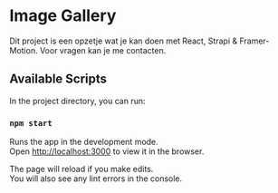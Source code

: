 # Image Gallery

Dit project is een opzetje wat je kan doen met React, Strapi & Framer-Motion.
Voor vragen kan je me contacten.

## Available Scripts

In the project directory, you can run:

### `npm start`

Runs the app in the development mode.\
Open [http://localhost:3000](http://localhost:3000) to view it in the browser.

The page will reload if you make edits.\
You will also see any lint errors in the console.
